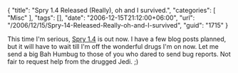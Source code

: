 {
	"title": "Spry 1.4 Released (Really), oh and I survived.",
	"categories": [
		"Misc"
	],
	"tags": [],
	"date": "2006-12-15T21:12:00+06:00",
	"url": "/2006/12/15/Spry-14-Released-Really-oh-and-I-survived",
	"guid": "1715"
}

This time I'm serious, <a href="http://www.adobe.com/cfusion/entitlement/index.cfm?e=labs%5Fspry">Spry 1.4</a> is out now. I have a few blog posts planned, but it will have to wait till I'm off the wonderful drugs I'm on now. Let me send a big Bah Humbug to those of you who dared to send bug reports. Not fair to request help from the drugged Jedi. ;)